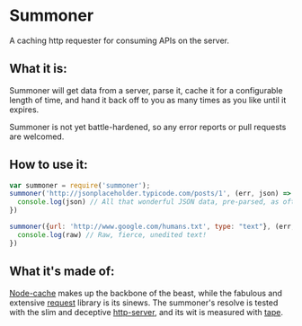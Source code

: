 # Summoner
A caching http requester for consuming APIs on the server.

## What it is:
Summoner will get data from a server, parse it, cache it for a configurable length of time, and hand it back off to you as many times as you like until it expires.

Summoner is not yet battle-hardened, so any error reports or pull requests are welcomed.

## How to use it:
````javascript
var summoner = require('summoner');
summoner('http://jsonplaceholder.typicode.com/posts/1', (err, json) => {
  console.log(json) // All that wonderful JSON data, pre-parsed, as often as you like, almost guilt-free!
})

summoner({url: 'http://www.google.com/humans.txt', type: "text"}, (err, raw) => {
  console.log(raw) // Raw, fierce, unedited text!
})
````

## What it's made of:
[Node-cache](https://www.npmjs.com/package/node-cache) makes up the backbone of the beast, while the fabulous and extensive [request](https://www.npmjs.com/package/request) library is its sinews. The summoner's resolve is tested with the slim and deceptive [http-server](https://www.npmjs.com/package/http-server), and its wit is measured with [tape](https://www.npmjs.com/package/tape).
